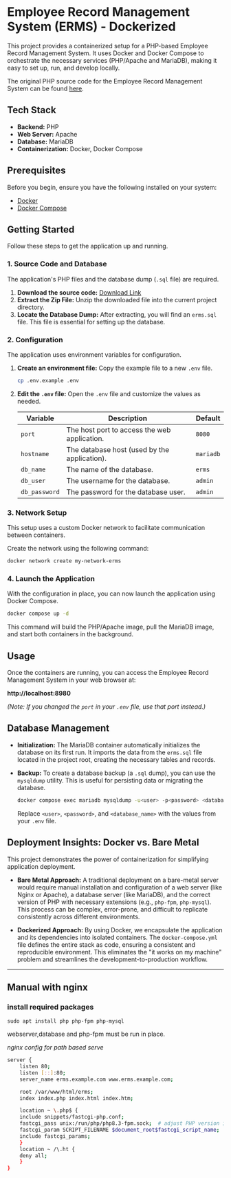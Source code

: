 # Employee Record Management System (ERMS) - Dockerized

This project provides a containerized setup for a PHP-based Employee Record Management System. It uses Docker and Docker Compose to orchestrate the necessary services (PHP/Apache and MariaDB), making it easy to set up, run, and develop locally.

The original PHP source code for the Employee Record Management System can be found [here](https://phpgurukul.com/employee-record-management-system-in-php-and-mysql/).

## Tech Stack

*   **Backend:** PHP
*   **Web Server:** Apache
*   **Database:** MariaDB
*   **Containerization:** Docker, Docker Compose

## Prerequisites

Before you begin, ensure you have the following installed on your system:
*   [Docker](https://docs.docker.com/get-docker/)
*   [Docker Compose](https://docs.docker.com/compose/install/)

## Getting Started

Follow these steps to get the application up and running.

### 1. Source Code and Database

The application's PHP files and the database dump (`.sql` file) are required.

1.  **Download the source code:** [Download Link](https://phpgurukul.com/wp-content/uploads/2019/02/Employee-Record-Management-System-Project.zip)
2.  **Extract the Zip File:** Unzip the downloaded file into the current project directory.
3.  **Locate the Database Dump:** After extracting, you will find an `erms.sql` file. This file is essential for setting up the database.

### 2. Configuration

The application uses environment variables for configuration.

1.  **Create an environment file:** Copy the example file to a new `.env` file.
    ```bash
    cp .env.example .env
    ```
2.  **Edit the `.env` file:** Open the `.env` file and customize the values as needed.

    | Variable      | Description                                          | Default   |
    |---------------|------------------------------------------------------|-----------|
    | `port`        | The host port to access the web application.         | `8080`    |
    | `hostname`    | The database host (used by the application).         | `mariadb` |
    | `db_name`     | The name of the database.                            | `erms`    |
    | `db_user`     | The username for the database.                       | `admin`   |
    | `db_password` | The password for the database user.                  | `admin`   |

### 3. Network Setup

This setup uses a custom Docker network to facilitate communication between containers.

Create the network using the following command:
```bash
docker network create my-network-erms
```

### 4. Launch the Application

With the configuration in place, you can now launch the application using Docker Compose.

```bash
docker compose up -d
```

This command will build the PHP/Apache image, pull the MariaDB image, and start both containers in the background.

## Usage

Once the containers are running, you can access the Employee Record Management System in your web browser at:

**http://localhost:8980**

*(Note: If you changed the `port` in your `.env` file, use that port instead.)*

## Database Management

*   **Initialization:** The MariaDB container automatically initializes the database on its first run. It imports the data from the `erms.sql` file located in the project root, creating the necessary tables and records.

*   **Backup:** To create a database backup (a `.sql` dump), you can use the `mysqldump` utility. This is useful for persisting data or migrating the database.
    ```bash
    docker compose exec mariadb mysqldump -u<user> -p<password> <database_name> > backup.sql
    ```
    Replace `<user>`, `<password>`, and `<database_name>` with the values from your `.env` file.

## Deployment Insights: Docker vs. Bare Metal

This project demonstrates the power of containerization for simplifying application deployment.

*   **Bare Metal Approach:** A traditional deployment on a bare-metal server would require manual installation and configuration of a web server (like Nginx or Apache), a database server (like MariaDB), and the correct version of PHP with necessary extensions (e.g., `php-fpm`, `php-mysql`). This process can be complex, error-prone, and difficult to replicate consistently across different environments.

*   **Dockerized Approach:** By using Docker, we encapsulate the application and its dependencies into isolated containers. The `docker-compose.yml` file defines the entire stack as code, ensuring a consistent and reproducible environment. This eliminates the "it works on my machine" problem and streamlines the development-to-production workflow.

---

## Manual with nginx

### install required packages

`sudo apt install php php-fpm php-mysql`

webserver,database and php-fpm must be run in place.

_nginx config for path based serve_

```bash
server {
    listen 80;
    listen [::]:80;
    server_name erms.example.com www.erms.example.com;

    root /var/www/html/erms;
    index index.php index.html index.htm;

    location ~ \.php$ {
    include snippets/fastcgi-php.conf;
    fastcgi_pass unix:/run/php/php8.3-fpm.sock;  # adjust PHP version if needed
    fastcgi_param SCRIPT_FILENAME $document_root$fastcgi_script_name;
    include fastcgi_params;
    }
    location ~ /\.ht {
    deny all;
    }
}
```
